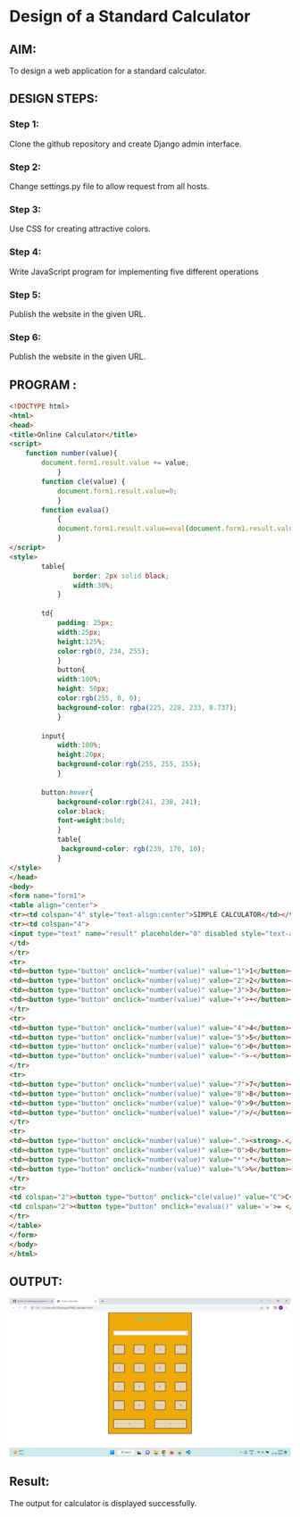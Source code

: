 # Design of a Standard Calculator

## AIM:

To design a web application for a standard calculator.

## DESIGN STEPS:

### Step 1:
Clone the github repository and create Django admin interface.

### Step 2:
Change settings.py file to allow request from all hosts.

### Step 3:
Use CSS for creating attractive colors.

### Step 4:
Write JavaScript program for implementing five different operations

### Step 5:
Publish the website in the given URL.

### Step 6:
Publish the website in the given URL.

## PROGRAM :
```html
<!DOCTYPE html>
<html>
<head>
<title>Online Calculator</title>
<script>
	function number(value){
		document.form1.result.value += value;
			}
		function cle(value) {
			document.form1.result.value=0;
			}
		function evalua() 
			{
            document.form1.result.value=eval(document.form1.result.value);
			}
</script>
<style>
		table{
				border: 2px solid black;
				width:30%;
			}
			
		td{
			padding: 25px;
			width:25px;
			height:125%;
			color:rgb(0, 234, 255);
			}
			button{
			width:100%;
			height: 50px;
			color:rgb(255, 0, 0);
            background-color: rgba(225, 228, 233, 0.737);
			}
        
		input{
			width:100%;
			height:20px;
			background-color:rgb(255, 255, 255);
			}
			
		button:hover{
			background-color:rgb(241, 238, 241);
			color:black;
			font-weight:bold;
			}
			table{
             background-color: rgb(239, 170, 10);
			}
</style>
</head>
<body>
<form name="form1">
<table align="center">
<tr><td colspan="4" style="text-align:center">SIMPLE CALCULATOR</td></tr>
<tr><td colspan="4">
<input type="text" name="result" placeholder="0" disabled style="text-align:right"></input>
</td>
</tr>
<tr>
<td><button type="button" onclick="number(value)" value="1">1</button></td>
<td><button type="button" onclick="number(value)" value="2">2</button></td>
<td><button type="button" onclick="number(value)" value="3">3</button></td>
<td><button type="button" onclick="number(value)" value="+">+</button></td>
</tr>
<tr>
<td><button type="button" onclick="number(value)" value="4">4</button></td>
<td><button type="button" onclick="number(value)" value="5">5</button></td>
<td><button type="button" onclick="number(value)" value="6">6</button></td>
<td><button type="button" onclick="number(value)" value="-">-</button></td>
</tr>
<tr>
<td><button type="button" onclick="number(value)" value="7">7</button></td>
<td><button type="button" onclick="number(value)" value="8">8</button></td>
<td><button type="button" onclick="number(value)" value="9">9</button></td>
<td><button type="button" onclick="number(value)" value="/">/</button></td>
</tr>
<tr>
<td><button type="button" onclick="number(value)" value="."><strong>.</strong></button></td>
<td><button type="button" onclick="number(value)" value="0">0</button></td>
<td><button type="button" onclick="number(value)" value="*">*</button></td>
<td><button type="button" onclick="number(value)" value="%">%</button></td>
</tr>
<tr>
<td colspan="2"><button type="button" onclick="cle(value)" value="C">C</button><td>
<td colspan="2"><button type="button" onclick="evalua()" value='='>= </button></td>
</tr>
</table>
</form>
</body>
</html>
```
## OUTPUT:
![output](./calc.png)
## Result:
The output for calculator is displayed successfully.
